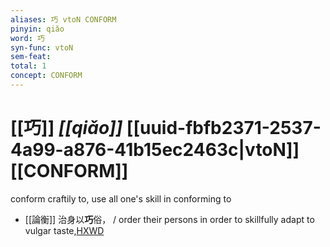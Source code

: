 ```yaml
---
aliases: 巧 vtoN CONFORM
pinyin: qiǎo
word: 巧
syn-func: vtoN
sem-feat: 
total: 1
concept: CONFORM 
---
```

# [[巧]] *[[qiǎo]]*  [[uuid-fbfb2371-2537-4a99-a876-41b15ec2463c|vtoN]] [[CONFORM]]
conform craftily to, use all one's skill in conforming to
 - [[論衡]] 治身以**巧**俗， / order their persons in order to skillfully adapt to vulgar taste,[HXWD](https://hxwd.org/textview.html?location=KR3j0080_tls_002-9a.13)